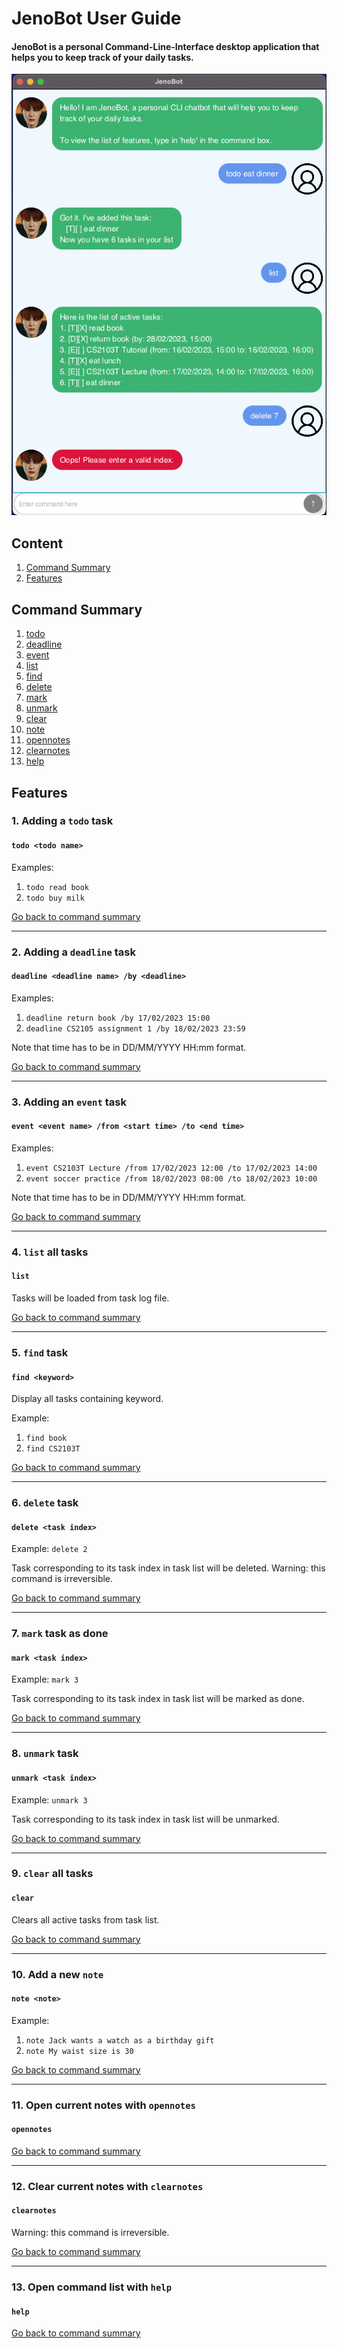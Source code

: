 # JenoBot User Guide

#### JenoBot is a personal Command-Line-Interface desktop application that helps you to keep track of your daily tasks.

![](Ui.png)

## Content
1. [Command Summary](https://afiqzu.github.io/ip/#command-summary)
2. [Features](https://afiqzu.github.io/ip/#features)

## Command Summary

1. [todo](https://afiqzu.github.io/ip/#1-adding-a-todo-task)
2. [deadline](https://afiqzu.github.io/ip/#2-adding-a-deadline-task)
3. [event](https://afiqzu.github.io/ip/#3-adding-an-event-task)
4. [list](https://afiqzu.github.io/ip/#4-list-all-tasks)
5. [find](https://afiqzu.github.io/ip/#5-find-task)
6. [delete](https://afiqzu.github.io/ip/#6-delete-task)
7. [mark](https://afiqzu.github.io/ip/#7-mark-task-as-done)
8. [unmark](https://afiqzu.github.io/ip/#8-unmark-task)
9. [clear](https://afiqzu.github.io/ip/#9-clear-all-tasks)
10. [note](https://afiqzu.github.io/ip/#10-add-a-new-note)
11. [opennotes](https://afiqzu.github.io/ip/#11-open-current-notes-with-opennotes)
12. [clearnotes](https://afiqzu.github.io/ip/#12-clear-current-notes-with-clearnotes)
13. [help](https://afiqzu.github.io/ip/#13-open-command-list-with-help)


## Features

### 1. Adding a `todo` task
#### `todo <todo name>`
Examples:
1. `todo read book`
2. `todo buy milk`

[Go back to command summary](https://afiqzu.github.io/ip/#command-summary)

-------------------
### 2. Adding a `deadline` task
#### `deadline <deadline name> /by <deadline>`
Examples:
1. `deadline return book /by 17/02/2023 15:00`
2. `deadline CS2105 assignment 1 /by 18/02/2023 23:59`

Note that time has to be in DD/MM/YYYY HH:mm format.

[Go back to command summary](https://afiqzu.github.io/ip/#command-summary)

-------------------
### 3. Adding an `event` task
#### `event <event name> /from <start time> /to <end time>`
Examples:
1. `event CS2103T Lecture /from 17/02/2023 12:00 /to 17/02/2023 14:00`
2. `event soccer practice /from 18/02/2023 08:00 /to 18/02/2023 10:00`

Note that time has to be in DD/MM/YYYY HH:mm format.

[Go back to command summary](https://afiqzu.github.io/ip/#command-summary)

-------------------
### 4. `list` all tasks
#### `list`
Tasks will be loaded from task log file.

[Go back to command summary](https://afiqzu.github.io/ip/#command-summary)

-------------------
### 5. `find` task
#### `find <keyword>`
Display all tasks containing keyword.

Example:
1. `find book`
2. `find CS2103T`

[Go back to command summary](https://afiqzu.github.io/ip/#command-summary)

-------------------
### 6. `delete` task
#### `delete <task index>`
Example:
`delete 2`

Task corresponding to its task index in task list will be deleted.
Warning: this command is irreversible.

[Go back to command summary](https://afiqzu.github.io/ip/#command-summary)

-------------------
### 7. `mark` task as done
#### `mark <task index>`
Example:
`mark 3`

Task corresponding to its task index in task list will be marked as done.

[Go back to command summary](https://afiqzu.github.io/ip/#command-summary)

-------------------
### 8. `unmark` task
#### `unmark <task index>`
Example:
`unmark 3`

Task corresponding to its task index in task list will be unmarked.

[Go back to command summary](https://afiqzu.github.io/ip/#command-summary)

-------------------
### 9. `clear` all tasks
#### `clear`

Clears all active tasks from task list.

[Go back to command summary](https://afiqzu.github.io/ip/#command-summary)

-------------------
### 10. Add a new `note`
#### `note <note>`
Example:
1. `note Jack wants a watch as a birthday gift`
2. `note My waist size is 30`

[Go back to command summary](https://afiqzu.github.io/ip/#command-summary)

-------------------
### 11. Open current notes with `opennotes`
#### `opennotes`

[Go back to command summary](https://afiqzu.github.io/ip/#command-summary)

-------------------
### 12. Clear current notes with `clearnotes`
#### `clearnotes`

Warning: this command is irreversible.

[Go back to command summary](https://afiqzu.github.io/ip/#command-summary)

-------------------
### 13. Open command list with `help`
#### `help`

[Go back to command summary](https://afiqzu.github.io/ip/#command-summary)


